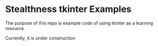 # Stealthness tkinter Examples

The purpose of this repo is example code of using tkinter as a learning resource.

Currently, it is under construction

